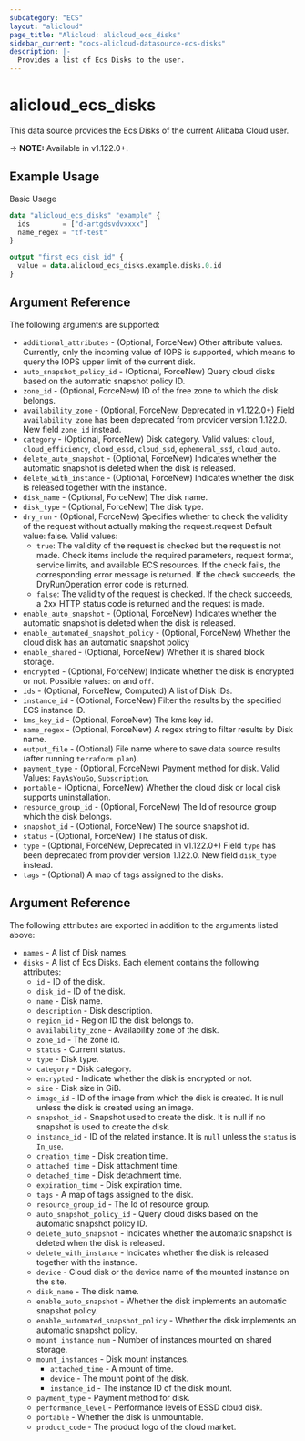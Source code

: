 ```yaml
---
subcategory: "ECS"
layout: "alicloud"
page_title: "Alicloud: alicloud_ecs_disks"
sidebar_current: "docs-alicloud-datasource-ecs-disks"
description: |-
  Provides a list of Ecs Disks to the user.
---
```


# alicloud\_ecs\_disks

This data source provides the Ecs Disks of the current Alibaba Cloud user.

-> **NOTE:** Available in v1.122.0+.

## Example Usage

Basic Usage

```terraform
data "alicloud_ecs_disks" "example" {
  ids        = ["d-artgdsvdvxxxx"]
  name_regex = "tf-test"
}

output "first_ecs_disk_id" {
  value = data.alicloud_ecs_disks.example.disks.0.id
}
```

## Argument Reference

The following arguments are supported:

* `additional_attributes` - (Optional, ForceNew) Other attribute values. Currently, only the incoming value of IOPS is supported, which means to query the IOPS upper limit of the current disk.
* `auto_snapshot_policy_id` - (Optional, ForceNew) Query cloud disks based on the automatic snapshot policy ID.
* `zone_id` - (Optional, ForceNew) ID of the free zone to which the disk belongs.
* `availability_zone` - (Optional, ForceNew, Deprecated in v1.122.0+) Field `availability_zone` has been deprecated from provider version 1.122.0. New field `zone_id` instead.
* `category` - (Optional, ForceNew) Disk category. Valid values: `cloud`, `cloud_efficiency`, `cloud_essd`, `cloud_ssd`, `ephemeral_ssd`, `cloud_auto`.
* `delete_auto_snapshot` - (Optional, ForceNew) Indicates whether the automatic snapshot is deleted when the disk is released.
* `delete_with_instance` - (Optional, ForceNew) Indicates whether the disk is released together with the instance.
* `disk_name` - (Optional, ForceNew) The disk name.
* `disk_type` - (Optional, ForceNew) The disk type.
* `dry_run` - (Optional, ForceNew) Specifies whether to check the validity of the request without actually making the request.request Default value: false. Valid values:
    * `true`: The validity of the request is checked but the request is not made. Check items include the required parameters, request format, service limits, and available ECS resources. If the check fails, the corresponding error message is returned. If the check succeeds, the DryRunOperation error code is returned.
    * `false`: The validity of the request is checked. If the check succeeds, a 2xx HTTP status code is returned and the request is made.
* `enable_auto_snapshot` - (Optional, ForceNew) Indicates whether the automatic snapshot is deleted when the disk is released.
* `enable_automated_snapshot_policy` - (Optional, ForceNew) Whether the cloud disk has an automatic snapshot policy
* `enable_shared` - (Optional, ForceNew) Whether it is shared block storage.
* `encrypted` - (Optional, ForceNew) Indicate whether the disk is encrypted or not. Possible values: `on` and `off`.
* `ids` - (Optional, ForceNew, Computed)  A list of Disk IDs.
* `instance_id` - (Optional, ForceNew) Filter the results by the specified ECS instance ID.
* `kms_key_id` - (Optional, ForceNew) The kms key id.
* `name_regex` - (Optional, ForceNew) A regex string to filter results by Disk name.
* `output_file` - (Optional) File name where to save data source results (after running `terraform plan`).
* `payment_type` - (Optional, ForceNew) Payment method for disk. Valid Values: `PayAsYouGo`, `Subscription`.
* `portable` - (Optional, ForceNew) Whether the cloud disk or local disk supports uninstallation.
* `resource_group_id` - (Optional, ForceNew) The Id of resource group which the disk belongs.
* `snapshot_id` - (Optional, ForceNew) The source snapshot id.
* `status` - (Optional, ForceNew) The status of disk.
* `type` - (Optional, ForceNew, Deprecated in v1.122.0+) Field `type` has been deprecated from provider version 1.122.0. New field `disk_type` instead.
* `tags` - (Optional) A map of tags assigned to the disks.

## Argument Reference

The following attributes are exported in addition to the arguments listed above:

* `names` - A list of Disk names.
* `disks` - A list of Ecs Disks. Each element contains the following attributes:
    * `id` - ID of the disk.
    * `disk_id` - ID of the disk.
    * `name` - Disk name.
    * `description` - Disk description.
    * `region_id` - Region ID the disk belongs to.
    * `availability_zone` - Availability zone of the disk.
    * `zone_id` - The zone id.
    * `status` - Current status.
    * `type` - Disk type.
    * `category` - Disk category.
    * `encrypted` - Indicate whether the disk is encrypted or not.
    * `size` - Disk size in GiB.
    * `image_id` - ID of the image from which the disk is created. It is null unless the disk is created using an image.
    * `snapshot_id` - Snapshot used to create the disk. It is null if no snapshot is used to create the disk.
    * `instance_id` - ID of the related instance. It is `null` unless the `status` is `In_use`.
    * `creation_time` - Disk creation time.
    * `attached_time` - Disk attachment time.
    * `detached_time` - Disk detachment time.
    * `expiration_time` - Disk expiration time.
    * `tags` - A map of tags assigned to the disk.
    * `resource_group_id` - The Id of resource group.
    * `auto_snapshot_policy_id` - Query cloud disks based on the automatic snapshot policy ID.
    * `delete_auto_snapshot` - Indicates whether the automatic snapshot is deleted when the disk is released.
    * `delete_with_instance` - Indicates whether the disk is released together with the instance.
    * `device` - Cloud disk or the device name of the mounted instance on the site.
    * `disk_name` - The disk name.
    * `enable_auto_snapshot` - Whether the disk implements an automatic snapshot policy.
    * `enable_automated_snapshot_policy` - Whether the disk implements an automatic snapshot policy.
    * `mount_instance_num` - Number of instances mounted on shared storage.
    * `mount_instances` - Disk mount instances.
        * `attached_time` - A mount of time.
        * `device` - The mount point of the disk.
        * `instance_id` - The instance ID of the disk mount.
    * `payment_type` - Payment method for disk.
    * `performance_level` - Performance levels of ESSD cloud disk.
    * `portable` - Whether the disk is unmountable.
    * `product_code` - The product logo of the cloud market.

